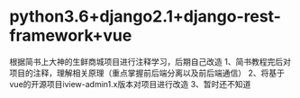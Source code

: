 # python3.6+django2.1+django-rest-framework+vue
根据简书上大神的生鲜商城项目进行注释学习，后期自己改造
1、简书教程完后对项目的注释，理解相关原理（重点掌握前后端分离以及前后端通信）
2、将基于vue的开源项目iview-admin1.x版本对项目进行改造
3、暂时还不知道
